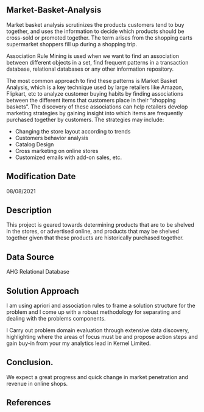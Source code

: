## Market-Basket-Analysis

Market basket analysis scrutinizes the products customers tend to buy together, and uses the information to decide which products should be cross-sold or promoted together. The term arises from the shopping carts supermarket shoppers fill up during a shopping trip.

Association Rule Mining is used when we want to find an association between different objects in a set, find frequent patterns in a transaction database, relational databases or any other information repository.

The most common approach to find these patterns is Market Basket Analysis, which is a key technique used by large retailers like Amazon, Flipkart, etc to analyze customer buying habits by finding associations between the different items that customers place in their “shopping baskets”. The discovery of these associations can help retailers develop marketing strategies by gaining insight into which items are frequently purchased together by customers. The strategies may include:

- Changing the store layout according to trends
- Customers behavior analysis
- Catalog Design
- Cross marketing on online stores
- Customized emails with add-on sales, etc.

## Modification Date
08/08/2021

## Description

This project is geared towards determining products that are to be shelved in the stores, or advertised online, and products that may be shelved together given that these products are historically purchased together.

## Data Source
AHG Relational Database

## Solution Approach

I am using apriori and association rules to frame a solution structure for the problem and I come up with a robust methodology for separating and dealing with the problems components.

I Carry out problem domain evaluation through extensive data discovery, highlighting where the
areas of focus must be and propose action steps and gain buy-in from your my analytics lead in
Kernel Limited.

## Conclusion.
We expect a great progress and quick change in market penetration and revenue in online shops.

## References